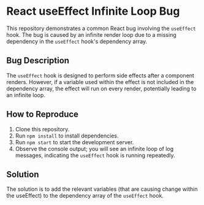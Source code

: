 # React useEffect Infinite Loop Bug

This repository demonstrates a common React bug involving the `useEffect` hook.  The bug is caused by an infinite render loop due to a missing dependency in the `useEffect` hook's dependency array.

## Bug Description
The `useEffect` hook is designed to perform side effects after a component renders. However, if a variable used within the effect is not included in the dependency array, the effect will run on every render, potentially leading to an infinite loop.

## How to Reproduce
1. Clone this repository.
2. Run `npm install` to install dependencies.
3. Run `npm start` to start the development server.
4. Observe the console output; you will see an infinite loop of log messages, indicating the `useEffect` hook is running repeatedly.

## Solution
The solution is to add the relevant variables (that are causing change within the useEffect) to the dependency array of the `useEffect` hook.